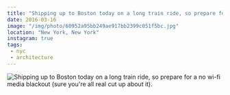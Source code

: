 ```yaml
---
title: "Shipping up to Boston today on a long train ride, so prepare for a no wi-fi media blackout (sure you're all real cut up about it)."
date: 2016-03-16
image: "/img/photo/60952a95bb249ae917bb2399c051f5bc.jpg"
location: "New York, New York"
instagram: true
tags:
 - nyc
 - architecture
---
```


![Shipping up to Boston today on a long train ride, so prepare for a no wi-fi media blackout (sure you're all real cut up about it).](/img/photo/60952a95bb249ae917bb2399c051f5bc.jpg)
